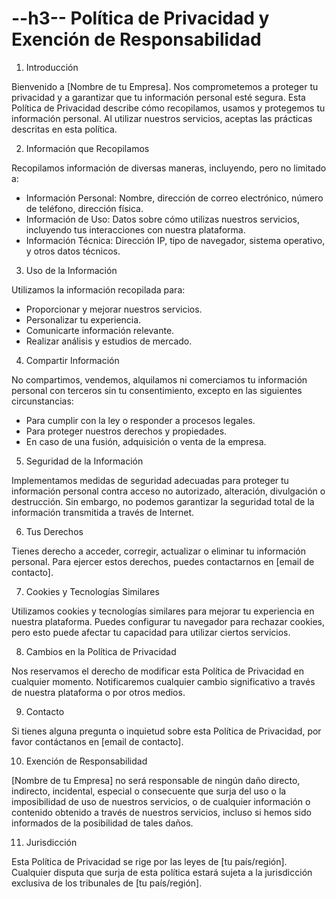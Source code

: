 # --h3-- Política de Privacidad y Exención de Responsabilidad

1. Introducción

Bienvenido a [Nombre de tu Empresa]. Nos comprometemos a proteger tu privacidad y a garantizar que tu información personal esté segura. Esta Política de Privacidad describe cómo recopilamos, usamos y protegemos tu información personal. Al utilizar nuestros servicios, aceptas las prácticas descritas en esta política.

2. Información que Recopilamos

Recopilamos información de diversas maneras, incluyendo, pero no limitado a:

- Información Personal: Nombre, dirección de correo electrónico, número de teléfono, dirección física.
- Información de Uso: Datos sobre cómo utilizas nuestros servicios, incluyendo tus interacciones con nuestra plataforma.
- Información Técnica: Dirección IP, tipo de navegador, sistema operativo, y otros datos técnicos.

3. Uso de la Información

Utilizamos la información recopilada para:

- Proporcionar y mejorar nuestros servicios.
- Personalizar tu experiencia.
- Comunicarte información relevante.
- Realizar análisis y estudios de mercado.

4. Compartir Información

No compartimos, vendemos, alquilamos ni comerciamos tu información personal con terceros sin tu consentimiento, excepto en las siguientes circunstancias:

- Para cumplir con la ley o responder a procesos legales.
- Para proteger nuestros derechos y propiedades.
- En caso de una fusión, adquisición o venta de la empresa.

5. Seguridad de la Información

Implementamos medidas de seguridad adecuadas para proteger tu información personal contra acceso no autorizado, alteración, divulgación o destrucción. Sin embargo, no podemos garantizar la seguridad total de la información transmitida a través de Internet.

6. Tus Derechos

Tienes derecho a acceder, corregir, actualizar o eliminar tu información personal. Para ejercer estos derechos, puedes contactarnos en [email de contacto].

7. Cookies y Tecnologías Similares

Utilizamos cookies y tecnologías similares para mejorar tu experiencia en nuestra plataforma. Puedes configurar tu navegador para rechazar cookies, pero esto puede afectar tu capacidad para utilizar ciertos servicios.

8. Cambios en la Política de Privacidad

Nos reservamos el derecho de modificar esta Política de Privacidad en cualquier momento. Notificaremos cualquier cambio significativo a través de nuestra plataforma o por otros medios.

9. Contacto

Si tienes alguna pregunta o inquietud sobre esta Política de Privacidad, por favor contáctanos en [email de contacto].

10. Exención de Responsabilidad

[Nombre de tu Empresa] no será responsable de ningún daño directo, indirecto, incidental, especial o consecuente que surja del uso o la imposibilidad de uso de nuestros servicios, o de cualquier información o contenido obtenido a través de nuestros servicios, incluso si hemos sido informados de la posibilidad de tales daños.

11. Jurisdicción

Esta Política de Privacidad se rige por las leyes de [tu país/región]. Cualquier disputa que surja de esta política estará sujeta a la jurisdicción exclusiva de los tribunales de [tu país/región].
